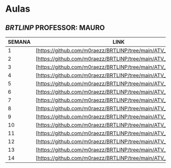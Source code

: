 # Aulas
## _BRTLINP_ PROFESSOR: MAURO

| SEMANA | LINK |
| ------ | ------ |
| 1 | [https://github.com/m0raezz/BRTLINP/tree/main/ATV_1_BRTLINP] |
| 2 | [https://github.com/m0raezz/BRTLINP/tree/main/ATV_2_BRTLINP] |
| 3 | [https://github.com/m0raezz/BRTLINP/tree/main/ATV_3_BRTLINP] |
| 4 | [https://github.com/m0raezz/BRTLINP/tree/main/ATV_4_BRTLINP] |
| 5 | [https://github.com/m0raezz/BRTLINP/tree/main/ATV_5_BRTLINP] |
| 6 | [https://github.com/m0raezz/BRTLINP/tree/main/ATV_6_BRTLINP] |
| 7 | [https://github.com/m0raezz/BRTLINP/tree/main/ATV_7_BRTLINP] |
| 8 | [https://github.com/m0raezz/BRTLINP/tree/main/ATV_8_BRTLINP] |
| 9 | [https://github.com/m0raezz/BRTLINP/tree/main/ATV_9_BRTLINP] |
| 10 | [https://github.com/m0raezz/BRTLINP/tree/main/ATV_A10_BRTLINP] |
| 11 | [https://github.com/m0raezz/BRTLINP/tree/main/ATV_A11_BRTLINP] |
| 12 | [https://github.com/m0raezz/BRTLINP/tree/main/ATV_A12_BRTLINP] |
| 13 | [https://github.com/m0raezz/BRTLINP/tree/main/ATV_A13_BRTLINP] |
| 14 | [https://github.com/m0raezz/BRTLINP/tree/main/ATV_A14_BRTLINP] |


